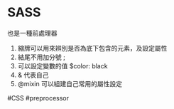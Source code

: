 # SASS
也是一種前處理器

1. 縮牌可以用來辨別是否為底下包含的元素，及設定屬性
2. 結尾不用加分號 ;
3. 可以設定變數的值 $color: black
4. & 代表自己
5. @mixin 可以組建自己常用的屬性設定


#CSS 
#preprocessor 